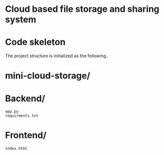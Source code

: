 # Cloud based file storage and sharing system

# Code skeleton
The project structure is initialized as the following..

# mini-cloud-storage/
  # Backend/
    app.py
    requirments.txt
  # Frontend/
    index.html
    
